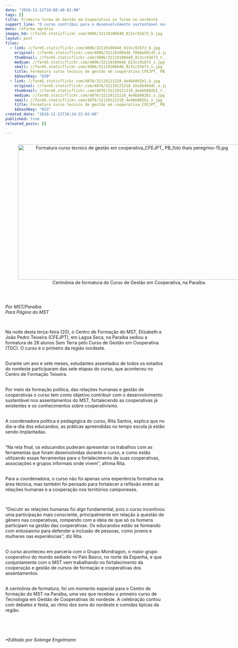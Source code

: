 ```yaml
---
date: "2018-11-21T18:08:40-02:00"
tags: []
title: Primeira turma de Gestão em Cooperativa se forma no nordeste
support_line: "O curso contribui para o desenvolvimento sustentável nos assentamentos do MST, fortalece as cooperativas já existentes e os conhecimentos sobre cooperativismo"
menu: reforma agrária
images_hd: //farm5.staticflickr.com/4806/32119106648_813cc91673_b.jpg
layout: post
files:
  - link: //farm5.staticflickr.com/4806/32119106648_813cc91673_b.jpg
    original: //farm5.staticflickr.com/4806/32119106648_f0b6a0dc45_o.jpg
    thumbnail: //farm5.staticflickr.com/4806/32119106648_813cc91673_t.jpg
    medium: //farm5.staticflickr.com/4806/32119106648_813cc91673_z.jpg
    small: //farm5.staticflickr.com/4806/32119106648_813cc91673_n.jpg
    title: Formatura curso tecnico de gestão em cooperativa_CFEJPT_ PB_foto thais peregrino-14.jpg
    $$hashKey: "030"
  - link: //farm5.staticflickr.com/4876/32119121218_4e4bb802b1_b.jpg
    original: //farm5.staticflickr.com/4876/32119121218_a5a5b46ddc_o.jpg
    thumbnail: //farm5.staticflickr.com/4876/32119121218_4e4bb802b1_t.jpg
    medium: //farm5.staticflickr.com/4876/32119121218_4e4bb802b1_z.jpg
    small: //farm5.staticflickr.com/4876/32119121218_4e4bb802b1_n.jpg
    title: Formatura curso tecnico de gestão em cooperativa_CFEJPT_ PB_foto thais peregrino-15.jpg
    $$hashKey: "033"
created_date: "2018-11-21T18:24:22-02:00"
published: true
releated_posts: []

---
```

<div style="text-align:center">
<figure class="image" style="display:inline-block"><img alt="Formatura curso tecnico de gestão em cooperativa_CFEJPT_ PB_foto thais peregrino-15.jpg" height="425" src="//farm5.staticflickr.com/4876/32119121218_4e4bb802b1_b.jpg" width="700" />
<figcaption>Cerim&ocirc;nia de formatura do Curso de Gest&atilde;o em Cooperativa, na Para&iacute;ba.</figcaption>
</figure>
</div>

<p>&nbsp;</p>

<p><em>Por MST/Para&iacute;ba<br />
Para P&aacute;gina do MST</em></p>

<p>&nbsp;</p>

<p>Na noite desta ter&ccedil;a-feira (20), o Centro de Forma&ccedil;&atilde;o do MST, Elizabeth e Jo&atilde;o Pedro Teixeira (CFEJPT), em Lagoa Seca, na Para&iacute;ba sediou a formatura de 28 alunos Sem Terra pelo Curso de Gest&atilde;o em Cooperativa (TGC). O curso &eacute; o primeiro da regi&atilde;o nordeste.</p>

<p><br />
Durante um ano e sete meses, estudantes assentados de todos os estados do nordeste participaram das sete etapas do curso, que aconteceu no Centro de Forma&ccedil;&atilde;o Teixeira.</p>

<p><br />
Por meio da forma&ccedil;&atilde;o pol&iacute;tica, das rela&ccedil;&otilde;es humanas e gest&atilde;o de cooperativas o curso tem como objetivo contribuir com o desenvolvimento sustent&aacute;vel nos assentamentos do MST, fortalecendo as cooperativas j&aacute; existentes e os conhecimentos sobre cooperativismo.&nbsp;</p>

<p><br />
A coordenadora pol&iacute;tica e pedag&oacute;gica do curso, Rita Santos, explica que no dia-a-dia dos educandos, as pr&aacute;ticas apreendidas no tempo escola j&aacute; est&atilde;o sendo implantadas.</p>

<p><br />
&ldquo;Na reta final, os educandos puderam apresentar os trabalhos com as ferramentas que foram desenvolvidas durante o curso, e como est&atilde;o utilizando essas ferramentas para o fortalecimento de suas cooperativas, associa&ccedil;&otilde;es e grupos informais onde vivem&rsquo;&rsquo;, afirma Rita.</p>

<p><br />
Para a coordenadora, o curso n&atilde;o foi apenas uma experi&ecirc;ncia formativa na &aacute;rea t&eacute;cnica, mas tamb&eacute;m foi pensado para fortalecer a reflex&atilde;o entre as rela&ccedil;&otilde;es humanas e a coopera&ccedil;&atilde;o nos territ&oacute;rios camponeses.</p>

<p>&nbsp;</p>

<p>&ldquo;Discutir as rela&ccedil;&otilde;es humanas foi algo fundamental, pois o curso incentivou uma participa&ccedil;&atilde;o mais consciente, principalmente em rela&ccedil;&atilde;o &agrave; quest&atilde;o de g&ecirc;nero nas cooperativas, rompendo com a ideia de que s&oacute; os homens participam na gest&atilde;o das cooperativas. Os educandos est&atilde;o se formando com entusiasmo para defender a inclus&atilde;o de pessoas, como jovens e mulheres nas experi&ecirc;ncias&rsquo;&rsquo;, diz Rita.</p>

<p><br />
O curso aconteceu em parceria com o Grupo Mondragon, o maior grupo cooperativo do mundo sediado no Pa&iacute;s Basco, no norte da Espanha, e que conjuntamente com o MST vem trabalhando no fortalecimento da coopera&ccedil;&atilde;o e gest&atilde;o de cursos de forma&ccedil;&atilde;o e cooperativas dos assentamentos.</p>

<p><br />
A cerim&ocirc;nia de formatura, foi um momento especial para o Centro de forma&ccedil;&atilde;o do MST na Para&iacute;ba, uma vez que recebeu o primeiro curso de Tecnologia em Gest&atilde;o de Cooperativas do nordeste. A celebra&ccedil;&atilde;o contou com debates e festa, ao ritmo dos sons do nordeste e comidas t&iacute;picas da regi&atilde;o.</p>

<p>&nbsp;</p>

<p>&nbsp;</p>

<p><em>*Editado por Solange Engelmann</em></p>
